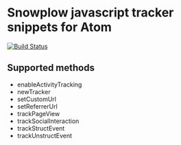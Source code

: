 # Snowplow javascript tracker snippets for Atom

[![Build Status](https://travis-ci.org/njenkins/atom-snowplowjs-snippets.svg?branch=master)](https://travis-ci.org/njenkins/atom-snowplowjs-snippets)

## Supported methods
* enableActivityTracking
* newTracker
* setCustomUrl
* setReferrerUrl
* trackPageView
* trackSocialInteraction
* trackStructEvent
* trackUnstructEvent
